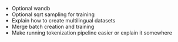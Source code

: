 - Optional wandb
- Optional sqrt sampling for training
- Explain how to create multilingual datasets
- Merge batch creation and training
- Make running tokenization pipeline easier or explain it somewhere
